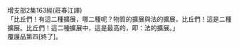 增支部2集163經(莊春江譯)  
「比丘們！有這二種擴展，哪二種呢？物質的擴展與法的擴展，比丘們！這是二種擴展。比丘們！這二種擴展中，這是最高的，即：法的擴展。」  
覆護品第四[終了]。  
  
  
